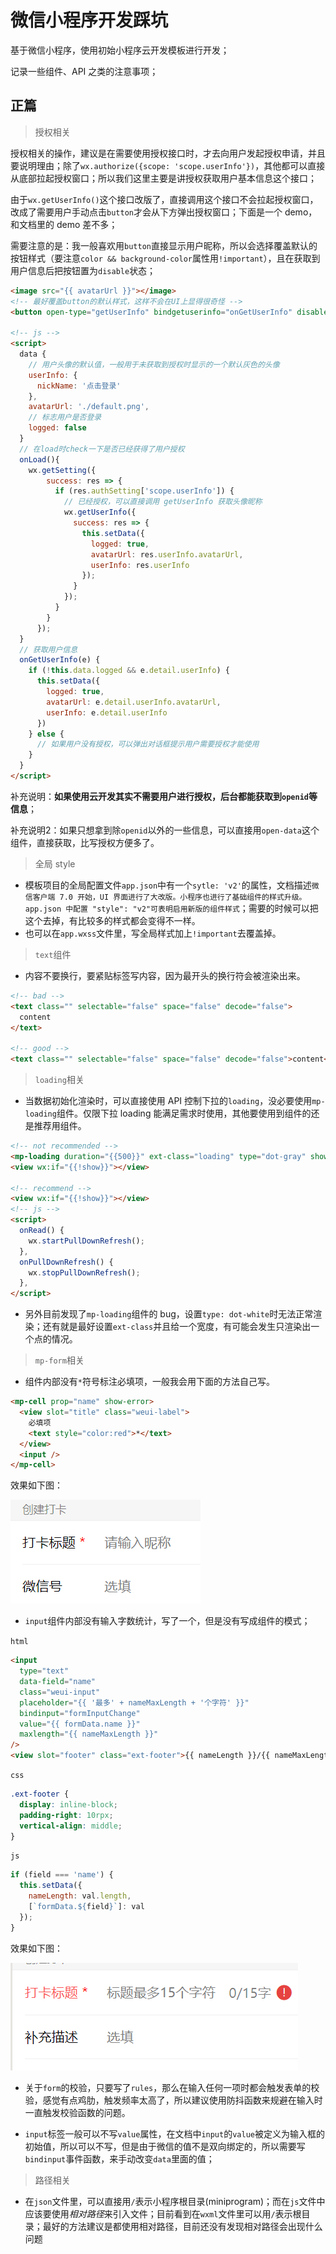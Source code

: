 <!--
 * @Description: 记录微信小程序开发时的踩坑
 * @Author: youzi
 * @Date: 2020-04-26 09:23:48
 * @LastEditors: youzi
 * @LastEditTime: 2020-05-07 18:39:48
 -->

# 微信小程序开发踩坑

基于微信小程序，使用初始小程序云开发模板进行开发；

记录一些组件、API 之类的注意事项；

## 正篇

> 授权相关

授权相关的操作，建议是在需要使用授权接口时，才去向用户发起授权申请，并且要说明理由；除了`wx.authorize({scope: 'scope.userInfo'})`，其他都可以直接从底部拉起授权窗口；所以我们这里主要是讲授权获取用户基本信息这个接口；

由于`wx.getUserInfo()`这个接口改版了，直接调用这个接口不会拉起授权窗口，改成了需要用户手动点击`button`才会从下方弹出授权窗口；下面是一个 demo，和文档里的 demo 差不多；

需要注意的是：我一般喜欢用`button`直接显示用户昵称，所以会选择覆盖默认的按钮样式（要注意`color && background-color`属性用`!important`），且在获取到用户信息后把按钮置为`disable`状态；

```html
<image src="{{ avatarUrl }}"></image>
<!-- 最好覆盖button的默认样式，这样不会在UI上显得很奇怪 -->
<button open-type="getUserInfo" bindgetuserinfo="onGetUserInfo" disabled="{{logged}}">{{userInfo.nickName}}</button>

<!-- js -->
<script>
  data {
    // 用户头像的默认值，一般用于未获取到授权时显示的一个默认灰色的头像
    userInfo: {
      nickName: '点击登录'
    },
    avatarUrl: './default.png',
    // 标志用户是否登录
    logged: false
  }
  // 在load时check一下是否已经获得了用户授权
  onLoad(){
    wx.getSetting({
        success: res => {
          if (res.authSetting['scope.userInfo']) {
            // 已经授权，可以直接调用 getUserInfo 获取头像昵称
            wx.getUserInfo({
              success: res => {
                this.setData({
                  logged: true,
                  avatarUrl: res.userInfo.avatarUrl,
                  userInfo: res.userInfo
                });
              }
            });
          }
        }
      });
  }
  // 获取用户信息
  onGetUserInfo(e) {
    if (!this.data.logged && e.detail.userInfo) {
      this.setData({
        logged: true,
        avatarUrl: e.detail.userInfo.avatarUrl,
        userInfo: e.detail.userInfo
      })
    } else {
      // 如果用户没有授权，可以弹出对话框提示用户需要授权才能使用
    }
  }
</script>
```

补充说明：**如果使用云开发其实不需要用户进行授权，后台都能获取到`openid`等信息**；

补充说明2：如果只想拿到除`openid`以外的一些信息，可以直接用`open-data`这个组件，直接获取，比写授权方便多了。

> 全局 style

- 模板项目的全局配置文件`app.json`中有一个`sytle: 'v2'`的属性，文档描述`微信客户端 7.0 开始，UI 界面进行了大改版。小程序也进行了基础组件的样式升级。app.json 中配置 "style": "v2"可表明启用新版的组件样式`；需要的时候可以把这个去掉，有比较多的样式都会变得不一样。
- 也可以在`app.wxss`文件里，写全局样式加上`!important`去覆盖掉。

> `text`组件

- 内容不要换行，要紧贴标签写内容，因为最开头的换行符会被渲染出来。

```html
<!-- bad -->
<text class="" selectable="false" space="false" decode="false">
  content
</text>

<!-- good -->
<text class="" selectable="false" space="false" decode="false">content</text>
```

> `loading`相关

- 当数据初始化渲染时，可以直接使用 API 控制下拉的`loading`，没必要使用`mp-loading`组件。仅限下拉 loading 能满足需求时使用，其他要使用到组件的还是推荐用组件。

```html
<!-- not recommended -->
<mp-loading duration="{{500}}" ext-class="loading" type="dot-gray" show="{{show}}" animated="{{animated}}"></mp-loading>
<view wx:if="{{!show}}"></view>

<!-- recommend -->
<view wx:if="{{!show}}"></view>
<!-- js -->
<script>
  onRead() {
    wx.startPullDownRefresh();
  },
  onPullDownRefresh() {
    wx.stopPullDownRefresh();
  },
</script>
```

- 另外目前发现了`mp-loading`组件的 bug，设置`type: dot-white`时无法正常渲染；还有就是最好设置`ext-class`并且给一个宽度，有可能会发生只渲染出一个点的情况。

> `mp-form`相关

- 组件内部没有`*`符号标注必填项，一般我会用下面的方法自己写。

```html
<mp-cell prop="name" show-error>
  <view slot="title" class="weui-label">
    必填项
    <text style="color:red">*</text>
  </view>
  <input />
</mp-cell>
```

效果如下图：

![必填项](/img/in-post/mp-trap/input-required.png)

- `input`组件内部没有输入字数统计，写了一个，但是没有写成组件的模式；

`html`

```html
<input
  type="text"
  data-field="name"
  class="weui-input"
  placeholder="{{ '最多' + nameMaxLength + '个字符' }}"
  bindinput="formInputChange"
  value="{{ formData.name }}"
  maxlength="{{ nameMaxLength }}"
/>
<view slot="footer" class="ext-footer">{{ nameLength }}/{{ nameMaxLength }}字</view>
```

`css`

```css
.ext-footer {
  display: inline-block;
  padding-right: 10rpx;
  vertical-align: middle;
}
```

`js`

```js
if (field === 'name') {
  this.setData({
    nameLength: val.length,
    [`formData.${field}`]: val
  });
}
```

效果如下图：

![字符计数](/img/in-post/mp-trap/input-char-count.png)

- 关于`form`的校验，只要写了`rules`，那么在输入任何一项时都会触发表单的校验，感觉有点鸡肋，触发频率太高了，所以建议使用防抖函数来规避在输入时一直触发校验函数的问题。

- `input`标签一般可以不写`value`属性，在文档中`input`的`value`被定义为输入框的初始值，所以可以不写，但是由于微信的值不是双向绑定的，所以需要写`bindinput`事件函数，来手动改变`data`里面的值；

> 路径相关

- 在`json`文件里，可以直接用`/`表示小程序根目录(miniprogram)；而在`js`文件中应该要使用*相对路径*来引入文件；目前看到在`wxml`文件里可以用`/`表示根目录；最好的方法建议是都使用相对路径，目前还没有发现相对路径会出现什么问题
